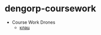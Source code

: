 # dengorp-coursework
- Course Work Drones
   -  [клац](https://dengorp007.github.io/course-work.drones/kursova.html) 
